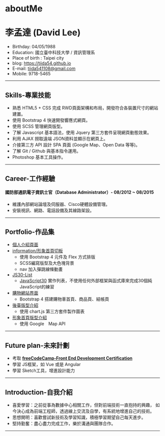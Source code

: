 # aboutMe
# 李孟達 (David Lee)

- Birthday: 04/05/1988
- Education: 國立臺中科技大學 / 資訊管理系
- Place of birth : Taipei city
- blog: https://tiida54.github.io
- E-mail: tiida541108@gmail.com
- Mobile: 9718-5465
<hr>

## Skills-專業技能
- 熟悉 HTML5 + CSS 完成 RWD頁面架構和布局，開發符合各裝置尺寸的網站建置。
- 使用 Bootstrap 4 快速開發響應式網頁。
- 使用 SCSS 管理網頁版型。
- 了解 Javascript 基本語法，使用 Jquery 第三方套件呈現網頁動態效果。
- 利用 AJAX 撈取遠端 JSON資料並顯示在網頁上。
- 介接第三方 API 設計 SPA 頁面 (Google Map、Open Data 等等)。
- 了解 Git / Github 與基本指令運用。
- Photoshop 基本工具操作。
<hr>

## Career-工作經驗

#### 國防部通訊電子資訊士官（Database Administrator）- 08/2012 ~ 08/2015

- 維護內部網站論壇及伺服器、Cisco硬體設備管理。
- 安裝視訊、網路、電話設備及其線路架設。
<hr>

## Portfolio-作品集
- [個人介紹頁面](https://tiida54.github.io/Personal-Profile/Personal-Profile.html)
- [information/形象首頁切板](https://tiida54.github.io/Portfolio/information/comm-ez/)
    + 使用 Bootstrap 4 元件及 Flex 方式排版
    + SCSS編寫版型及大色塊背景
    + nav 加入彈跳線條動畫
- [JS30-List](https://tiida54.github.io/JavaScript30/Day00-Epilogue-List/JS30Day00.html)
    + [JavaScript30](https://github.com/wesbos/JavaScript30) 實作列表，不使用任何外部框架與函式庫來完成30個純JavaScript的練習
- [購物網站界面](https://tiida54.github.io/shoppingcart/)
    + Bootstrap 4 搭建購物車首頁、商品頁、結帳頁
- [後臺版型介紹](https://tiida54.github.io/dashboard/)
    + 使用 chart.js 第三方套件製作圖表
- [形象首頁版型介紹](https://tiida54.github.io/landingpage/)
    + 使用 Google　Map API 
<hr>

## Future plan-未來計劃
- 考取 [**freeCodeCamp-Front End Development Certification**](https://freecodecamp.cn/home)
- 學習 JS框架，如 Vue 或是 Angular
- 學習 Sketch工具，增進設計能力
<hr>

## Introduction-自我介紹
- 喜愛學習：之前從事為數據中心相關工作，但對前端技術一直抱持的興趣，
          如今決心成為前端工程師，透過線上交流及自學，有系統地增進自己的技術。
- 思想開明：喜歡嘗試新技術及學習知識，積極學習期望自己每天進步。
- 堅持勤奮：盡心盡力完成工作，樂於溝通與團隊合作。
<hr>
